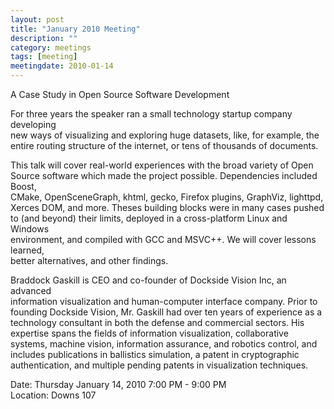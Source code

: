 ```yaml
---
layout: post
title: "January 2010 Meeting"
description: ""
category: meetings
tags: [meeting]
meetingdate: 2010-01-14
---
```


A Case Study in Open Source Software Development                               
                                                                             
For three years the speaker ran a small technology startup company developing  
new ways of visualizing and exploring huge datasets, like, for example, the    
entire routing structure of the internet, or tens of thousands of documents.   
                                                                             
This talk will cover real-world experiences with the broad variety of Open     
Source software which made the project possible. Dependencies included Boost,  
CMake, OpenSceneGraph, khtml, gecko, Firefox plugins, GraphViz, lighttpd,      
Xerces DOM, and more. Theses building blocks were in many cases pushed to (and 
beyond) their limits, deployed in a cross-platform Linux and Windows           
environment, and compiled with GCC and MSVC++. We will cover lessons learned,  
better alternatives, and other findings.                                       
                                                                             
Braddock Gaskill is CEO and co-founder of Dockside Vision Inc, an advanced     
information visualization and human-computer interface company. Prior to       
founding Dockside Vision, Mr. Gaskill had over ten years of experience as a    
technology consultant in both the defense and commercial sectors. His          
expertise spans the fields of information visualization, collaborative         
systems, machine vision, information assurance, and robotics control, and      
includes publications in ballistics simulation, a patent in cryptographic      
authentication, and multiple pending patents in visualization techniques.      
                                                                             
Date: Thursday January 14, 2010 7:00 PM - 9:00 PM                                
Location: Downs 107                                         
